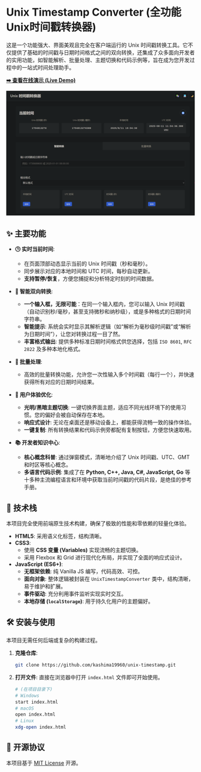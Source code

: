 # Unix Timestamp Converter (全功能Unix时间戳转换器)

[](https://opensource.org/licenses/MIT)
[](https://www.javascript.com)
[](https://prettier.io/)

这是一个功能强大、界面美观且完全在客户端运行的 Unix 时间戳转换工具。它不仅提供了基础的时间戳与日期时间格式之间的双向转换，还集成了众多面向开发者的实用功能，如智能解析、批量处理、主题切换和代码示例等，旨在成为您开发过程中的一站式时间处理助手。

**[➡️ 查看在线演示 (Live Demo)](https://kashima19960.github.io/unix-timestamp/)** 

![演示](assets/image.png)

## ✨ 主要功能

  - **🕒 实时当前时间**:

      - 在页面顶部动态显示当前的 Unix 时间戳（秒和毫秒）。
      - 同步展示对应的本地时间和 UTC 时间，每秒自动更新。
      - **支持暂停/恢复**，方便您捕捉和分析特定时刻的时间数据。

  - **🔄 智能双向转换**:

      - **一个输入框，无限可能**：在同一个输入框内，您可以输入 Unix 时间戳（自动识别秒/毫秒，甚至支持微秒和纳秒级），或是多种格式的日期时间字符串。
      - **智能提示**: 系统会实时显示其解析逻辑（如“解析为毫秒级时间戳”或“解析为日期时间”），让您对转换过程一目了然。
      - **丰富格式输出**: 提供多种标准日期时间格式供您选择，包括 `ISO 8601`, `RFC 2822` 及多种本地化格式。

  - **🔢 批量处理**:

      - 高效的批量转换功能，允许您一次性输入多个时间戳（每行一个），并快速获得所有对应的日期时间结果。

  - **🎨 用户体验优化**:

      - **光明/黑暗主题切换**: 一键切换界面主题，适应不同光线环境下的使用习惯。您的偏好会被自动保存在本地。
      - **响应式设计**: 无论在桌面还是移动设备上，都能获得流畅一致的操作体验。
      - **一键复制**: 所有转换结果和代码示例旁都配有复制按钮，方便您快速取用。

  - **📚 开发者知识中心**:

      - **核心概念科普**: 通过弹窗模式，清晰地介绍了 Unix 时间戳、UTC、GMT 和时区等核心概念。
      - **多语言代码示例**: 集成了在 **Python, C++, Java, C\#, JavaScript, Go** 等十多种主流编程语言和环境中获取当前时间戳的代码片段，是绝佳的参考手册。

## 🚀 技术栈

本项目完全使用前端原生技术构建，确保了极致的性能和零依赖的轻量化体验。

  - **HTML5**: 采用语义化标签，结构清晰。
  - **CSS3**:
      - 使用 **CSS 变量 (Variables)** 实现流畅的主题切换。
      - 采用 Flexbox 和 Grid 进行现代化布局，并实现了全面的响应式设计。
  - **JavaScript (ES6+)**:
      - **无框架依赖**: 纯 Vanilla JS 编写，代码高效、可控。
      - **面向对象**: 整体逻辑被封装在 `UnixTimestampConverter` 类中，结构清晰，易于维护和扩展。
      - **事件驱动**: 充分利用事件监听实现实时交互。
      - **本地存储 (`localStorage`)**: 用于持久化用户的主题偏好。

## 🛠️ 安装与使用

本项目无需任何后端或复杂的构建过程。

1.  **克隆仓库**:

    ```bash
    git clone https://github.com/kashima19960/unix-timestamp.git
    ```

2.  **打开文件**:
    直接在浏览器中打开 `index.html` 文件即可开始使用。

    ```bash
    # (在项目目录下)
    # Windows
    start index.html
    # macOS
    open index.html
    # Linux
    xdg-open index.html
    ```

## 📜 开源协议

本项目基于 [MIT License](https://opensource.org/licenses/MIT) 开源。